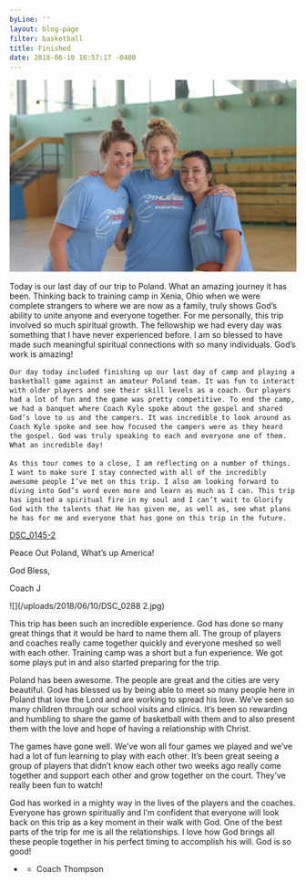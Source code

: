```yaml
---
byLine: ''
layout: blog-page
filter: basketball
title: Finished
date: 2018-06-10 16:57:17 -0400
---
```

![](/uploads/2018/06/10/DSC_0145.jpg)

Today is our last day of our trip to Poland. What an amazing journey it has been. Thinking back to training camp in Xenia, Ohio when we were complete strangers to where we are now as a family, truly shows God’s ability to unite anyone and everyone together. For me personally, this trip involved so much spiritual growth. The fellowship we had every day was something that I have never experienced before. I am so blessed to have made such meaningful spiritual connections with so many individuals. God’s work is amazing! 

	Our day today included finishing up our last day of camp and playing a basketball game against an amateur Poland team. It was fun to interact with older players and see their skill levels as a coach. Our players had a lot of fun and the game was pretty competitive. To end the camp, we had a banquet where Coach Kyle spoke about the gospel and shared God’s love to us and the campers. It was incredible to look around as Coach Kyle spoke and see how focused the campers were as they heard the gospel. God was truly speaking to each and everyone one of them. What an incredible day!

	As this tour comes to a close, I am reflecting on a number of things. I want to make sure I stay connected with all of the incredibly awesome people I’ve met on this trip. I also am looking forward to diving into God’s word even more and learn as much as I can. This trip has ignited a spiritual fire in my soul and I can’t wait to Glorify God with the talents that He has given me, as well as, see what plans he has for me and everyone that has gone on this trip in the future. 

[DSC_0145-2](/uploads/2018/06/10/DSC_0145-2 "DSC_0145-2")

  
Peace Out Poland, What’s up America!

God Bless,

Coach J

![](/uploads/2018/06/10/DSC_0288 2.jpg)

  
This trip has been such an incredible experience. God has done so many great things that it would be hard to name them all. The group of players and coaches really came together quickly and everyone meshed so well with each other. Training camp was a short but a fun experience. We got some plays put in and also started preparing for the trip.  
  
Poland has been awesome. The people are great and the cities are very beautiful. God has blessed us by being able to meet so many people here in Poland that love the Lord and are working to spread his love. We’ve seen so many children through our school visits and clinics. It’s been so rewarding and humbling to share the game of basketball with them and to also present them with the love and hope of having a relationship with Christ.  
  
The games have gone well. We’ve won all four games we played and we’ve had a lot of fun learning to play with each other. It’s been great seeing a group of players that didn’t know each other two weeks ago really come together and support each other and grow together on the court. They’ve really been fun to watch!  
  
God has worked in a mighty way in the lives of the players and the coaches. Everyone has grown spiritually and I’m confident that everyone will look back on this trip as a key moment in their walk with God. One of the best parts of the trip for me is all the relationships. I love how God brings all these people together in his perfect timing to accomplish his will. God is so good!

- - Coach Thompson